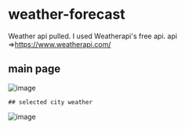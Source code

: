 # weather-forecast
Weather api pulled. I used Weatherapi's free api. 
api =>https://www.weatherapi.com/

  ## main page
![image](https://user-images.githubusercontent.com/56012686/188687367-624b50bf-02f6-45b7-b9f9-d55f912b0643.png)

    ## selected city weather
![image](https://user-images.githubusercontent.com/56012686/188687573-9cb63218-40cf-49d0-97d8-248ef374b739.png)
